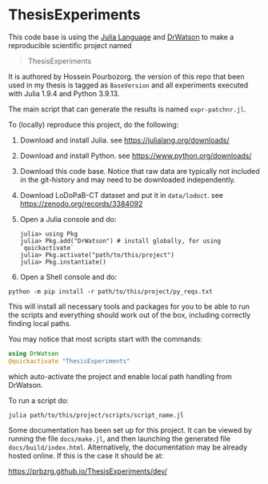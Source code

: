 # ThesisExperiments

This code base is using the [Julia Language](https://julialang.org/) and
[DrWatson](https://juliadynamics.github.io/DrWatson.jl/stable/)
to make a reproducible scientific project named

> ThesisExperiments

It is authored by Hossein Pourbozorg. the version of this repo that been used in my thesis is tagged as `BaseVersion` and all experiments executed with Julia 1.9.4 and Python 3.9.13.

The main script that can generate the results is named `expr-patchnr.jl`.

To (locally) reproduce this project, do the following:

 1. Download and install Julia. see https://julialang.org/downloads/

 2. Download and install Python. see https://www.python.org/downloads/

 3. Download this code base. Notice that raw data are typically not included in the
    git-history and may need to be downloaded independently.

 4. Download LoDoPaB-CT dataset and put it in `data/lodoct`. see https://zenodo.org/records/3384092

 5. Open a Julia console and do:

    ```
    julia> using Pkg
    julia> Pkg.add("DrWatson") # install globally, for using `quickactivate`
    julia> Pkg.activate("path/to/this/project")
    julia> Pkg.instantiate()
    ```

 6. Open a Shell console and do:

   ```
   python -m pip install -r path/to/this/project/py_reqs.txt
   ```

This will install all necessary tools and packages for you to be able to run the scripts and
everything should work out of the box, including correctly finding local paths.

You may notice that most scripts start with the commands:

```julia
using DrWatson
@quickactivate "ThesisExperiments"
```

which auto-activate the project and enable local path handling from DrWatson.

To run a script do:

```
julia path/to/this/project/scripts/script_name.jl
```

Some documentation has been set up for this project. It can be viewed by
running the file `docs/make.jl`, and then launching the generated file
`docs/build/index.html`.
Alternatively, the documentation may be already hosted online.
If this is the case it should be at:

https://prbzrg.github.io/ThesisExperiments/dev/
